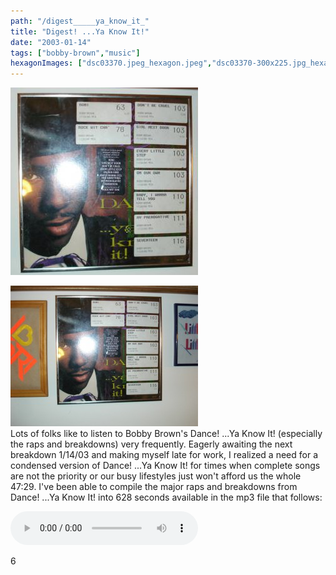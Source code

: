 ```yaml
---
path: "/digest_____ya_know_it_"
title: "Digest! ...Ya Know It!"
date: "2003-01-14"
tags: ["bobby-brown","music"]
hexagonImages: ["dsc03370.jpeg_hexagon.jpeg","dsc03370-300x225.jpg_hexagon.jpeg","dsc03370.jpg_hexagon.jpeg"]
---
```


 [![](dsc03370.jpeg)](dsc03370.jpeg)

[![](dsc03370-300x225.jpg "dsc03370")](dsc03370.jpg)  
Lots of folks like to listen to Bobby Brown's Dance! ...Ya Know It! (especially the raps and breakdowns) very frequently. Eagerly awaiting the next breakdown 1/14/03 and making myself late for work, I realized a need for a condensed version of Dance! ...Ya Know It! for times when complete songs are not the priority or our busy lifestyles just won't afford us the whole 47:29. I've been able to compile the major raps and breakdowns from Dance! ...Ya Know It! into 628 seconds available in the mp3 file that follows:

<audio controls="controls" preload="auto" autobuffer="autobuffer" xmlns="http://www.w3.org/1999/xhtml"><source src="digest_ya_know_it.mp3"></audio>

6 
  <!---
  <div class="field field-type-filefield field-field-images" xmlns="http://www.w3.org/1999/xhtml">
      
    <div class="field-items">
            <div class="field-item odd">
                    <a href="http://www.beigerecords.com/joe-old/sites/default/files/dsc03370.jpeg" class="imagecache imagecache-square_thumbnail imagecache-imagelink imagecache-square_thumbnail_imagelink"><img src="http://www.beigerecords.com/joe-old/sites/default/files/imagecache/square_thumbnail/dsc03370.jpeg" alt="" title="" width="300" height="300" class="imagecache imagecache-square_thumbnail"/></a>        </div>
        </div>
</div> 
 <a href="http://www.beigerecords.com/joe/wp-content/uploads/2009/01/dsc03370.jpg" xmlns="http://www.w3.org/1999/xhtml"><img src="/joe/newdrupal/sites/default/files/images/dsc03370-300x225.jpg" alt="" title="dsc03370" width="300" height="225" class="alignnone size-medium wp-image-271"/></a> <br xmlns="http://www.w3.org/1999/xhtml"/> Lots of folks like to listen to Bobby Brown's Dance! ...Ya Know It! (especially the raps and breakdowns) very frequently.  Eagerly awaiting the next breakdown 1/14/03 and making myself late for work, I realized a need for a condensed version of Dance! ...Ya Know It! for times when complete songs are not the priority or our busy lifestyles just won't afford us the whole 47:29.

I've been able to compile the major raps and breakdowns from Dance! ...Ya Know It! into 628 seconds available in the mp3 file that follows:


 <audio controls="controls" preload="auto" autobuffer="autobuffer" xmlns="http://www.w3.org/1999/xhtml">
   <source src="/joe/audio/digest_ya_know_it.mp3"></source>
</audio> 6
  --->